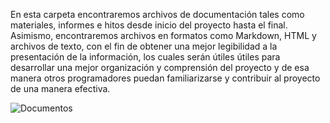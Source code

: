 En esta carpeta encontraremos archivos de documentación tales como materiales, informes e hitos desde inicio del proyecto hasta el final. Asimismo, encontraremos archivos en formatos como Markdown, HTML y archivos de texto, con el fin de obtener una mejor legibilidad a la presentación de la información, los cuales serán útiles   útiles para desarrollar una mejor organización y comprensión del proyecto y de esa manera otros programadores puedan familiarizarse y contribuir al proyecto de una manera efectiva.

![Documentos](Documentos.jpeg)

